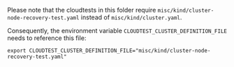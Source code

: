 Please note that the cloudtests in this folder require `misc/kind/cluster-node-recovery-test.yaml` instead of
`misc/kind/cluster.yaml`.

Consequently, the environment variable `CLOUDTEST_CLUSTER_DEFINITION_FILE` needs to reference this file:
```
export CLOUDTEST_CLUSTER_DEFINITION_FILE="misc/kind/cluster-node-recovery-test.yaml"
```
